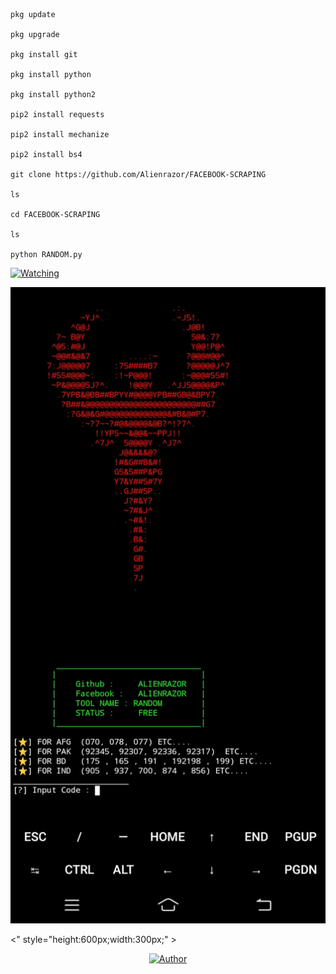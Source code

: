 ```


pkg update

pkg upgrade

pkg install git

pkg install python

pkg install python2

pip2 install requests

pip2 install mechanize

pip2 install bs4

git clone https://github.com/Alienrazor/FACEBOOK-SCRAPING

ls

cd FACEBOOK-SCRAPING

ls

python RANDOM.py

```

<a href="https://github.com/Alienrazor/BD/watchers"><img title="Watching" src="https://img.shields.io/github/watchers/Alienrazor/BD?label=Watchers&color=blue&style=flat-square"></a>

<p align="left">

<img src='https://raw.githubusercontent.com/Alienrazor/SS/main/IMG_20240522_133941.JPG'/>
  
  
  <" style="height:600px;width:300px;" >



<p align="center">
<a href="https://github.com/Alienrazor"><img title="Author" src="https://img.shields.io/badge/Author-Alienrazor-red.svg?style=for-the-badge&logo=github"></a>
